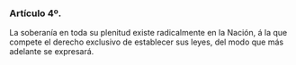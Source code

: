 ### Artículo 4º. ###

La soberanía en toda su plenitud existe radicalmente en la Nación, á la que compete el derecho exclusivo de establecer sus leyes, del modo que más adelante se expresará.
